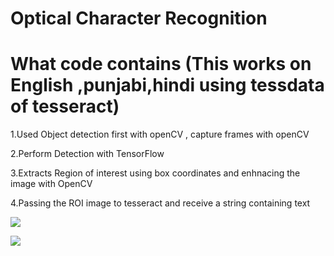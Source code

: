 # Optical Character Recognition

# What code contains (This works on English ,punjabi,hindi using tessdata of tesseract)

1.Used Object detection first with openCV , capture frames with openCV

2.Perform Detection with TensorFlow

3.Extracts Region of interest using box coordinates and enhnacing the image with OpenCV

4.Passing the ROI image to tesseract and receive a string containing text

![](https://github.com/ashish807/OCR-and-language-translation/blob/master/Images/detecting.png)

![](https://github.com/ashish807/OCR-and-language-translation/blob/master/Images/Detected_text.png)
